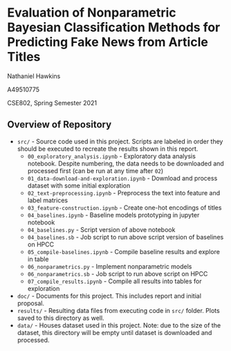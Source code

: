 # Evaluation of Nonparametric Bayesian Classification Methods for Predicting Fake News from Article Titles

Nathaniel Hawkins   

A49510775   

CSE802, Spring Semester 2021   

## Overview of Repository

* `src/` - Source code used in this project. Scripts are labeled in order they should be executed to recreate the results shown in this report.
    * `00_exploratory_analysis.ipynb` - Exploratory data analysis notebook. Despite numbering, the data needs to be downloaded and processed first (can be run at any time after `02`)
    * `01_data-download-and-exploration.ipynb` - Download and process dataset with some initial exploration
    * `02_text-preprocessing.ipynb` - Preprocess the text into feature and label matrices
    * `03_feature-construction.ipynb` - Create one-hot encodings of titles
    * `04_baselines.ipynb` - Baseline models prototyping in jupyter notebook
    * `04_baselines.py` - Script version of above notebook
    * `04_baselines.sb` - Job script to run above script version of baselines on HPCC
    * `05_compile-baselines.ipynb` - Compile baseline results and explore in table
    * `06_nonparametrics.py` - Implement nonparametric models
    * `06_nonparametrics.sb` - Job script to run above script on HPCC
    * `07_compile_results.ipynb` - Compile all results into tables for exploration
* `doc/` - Documents for this project. This includes report and initial proposal.
* `results/` - Resulting data files from executing code in `src/` folder. Plots saved to this directory as well.
* `data/` - Houses dataset used in this project. Note: due to the size of the dataset, this directory will be empty until dataset is downloaded and processed.